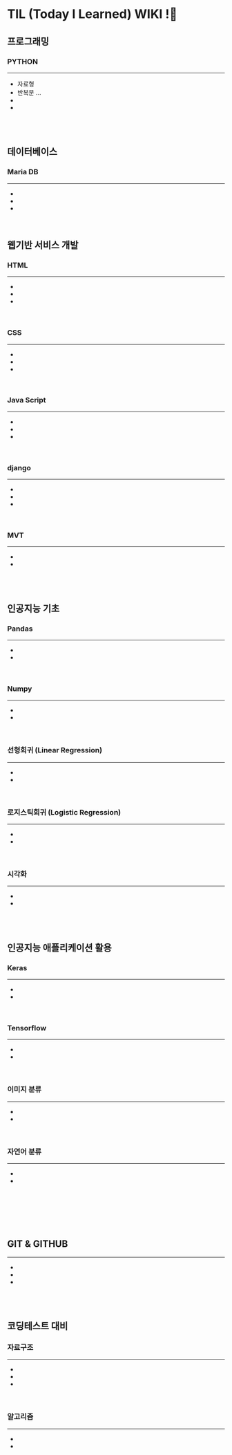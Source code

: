 # TIL (Today I Learned) WIKI !:book: 


## 프로그래밍
### PYTHON 
---
* 자료형
* 반복문 ...
* 
* 
<br><br>

## 데이터베이스
### Maria DB
---
*
*
*
<br>

## 웹기반 서비스 개발
### HTML
---
*
*
*
<br>

### CSS
---
* 
* 
* 
<br>

### Java Script
---
*
*
* 
<br>

### django
---
*
*  
* 
<br>

### MVT
---
*
*  

<br><br>

## 인공지능 기초
### Pandas
---
*
*  

<br>

### Numpy
---
*
*  

<br>

### 선형회귀 (Linear Regression)
---
*
*  

<br>

### 로지스틱회귀 (Logistic Regression)
---
*
*  

<br>

### 시각화
---
*
*  
<br><br>

## 인공지능 애플리케이션 활용
### Keras
---
*
*  
<br>

### Tensorflow 
---
*
* 
<br>

### 이미지 분류
---
*
* 
<br>

### 자연어 분류
---
*
* 
<br>

<br><br><br>
## GIT & GITHUB 
---
*
*  
* 
<br><br>

## 코딩테스트 대비
### 자료구조 
---
*
*  
* 
<br>

### 알고리즘 
---
*
*  